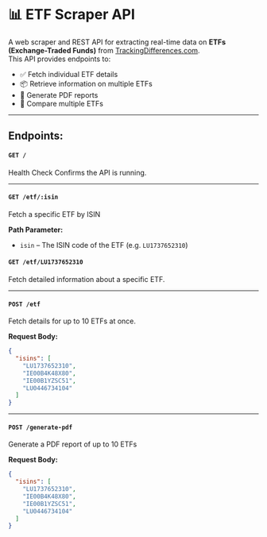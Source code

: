 
# 📊 ETF Scraper API

A web scraper and REST API for extracting real-time data on **ETFs (Exchange-Traded Funds)** from [TrackingDifferences.com](https://www.trackingdifferences.com).  
This API provides endpoints to:

- ✅ Fetch individual ETF details  
- 📦 Retrieve information on multiple ETFs  
- 📄 Generate PDF reports  
- 🔄 Compare multiple ETFs

---

##  Endpoints:

#### `GET /` 

Health Check
Confirms the API is running.

---

#### `GET /etf/:isin`

Fetch a specific ETF by ISIN

**Path Parameter:**
- `isin` – The ISIN code of the ETF (e.g. `LU1737652310`)


#### `GET /etf/LU1737652310`

Fetch detailed information about a specific ETF.

---

#### `POST /etf`

Fetch details for up to 10 ETFs at once.

**Request Body:**

```json
{
  "isins": [
    "LU1737652310",
    "IE00B4K48X80",
    "IE00B1YZSC51",
    "LU0446734104"
  ]
}
```

---

#### `POST /generate-pdf`

Generate a PDF report of up to 10 ETFs

**Request Body:**

```json
{
  "isins": [
    "LU1737652310",
    "IE00B4K48X80",
    "IE00B1YZSC51",
    "LU0446734104"
  ]
}
```
